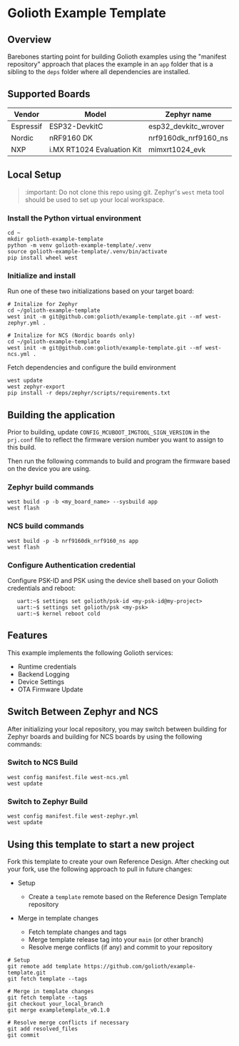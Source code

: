 # Golioth Example Template

## Overview

Barebones starting point for building Golioth examples using the
"manifest repository" approach that places the example in an `app`
folder that is a sibling to the `deps` folder where all dependencies are
installed.

## Supported Boards

| Vendor    | Model                      | Zephyr name          |
| --------- | -------------------------- | -------------------- |
| Espressif | ESP32-DevkitC              | esp32_devkitc_wrover |
| Nordic    | nRF9160 DK                 | nrf9160dk_nrf9160_ns |
| NXP       | i.MX RT1024 Evaluation Kit | mimxrt1024_evk       |

## Local Setup

> :important: Do not clone this repo using git. Zephyr's ``west`` meta
> tool should be used to set up your local workspace.

### Install the Python virtual environment

```
cd ~
mkdir golioth-example-template
python -m venv golioth-example-template/.venv
source golioth-example-template/.venv/bin/activate
pip install wheel west
```

### Initialize and install

Run one of these two initializations based on your target board:

```
# Initalize for Zephyr
cd ~/golioth-example-template
west init -m git@github.com:golioth/example-template.git --mf west-zephyr.yml .

# Initalize for NCS (Nordic boards only)
cd ~/golioth-example-template
west init -m git@github.com:golioth/example-template.git --mf west-ncs.yml .

```

Fetch dependencies and configure the build environment

```
west update
west zephyr-export
pip install -r deps/zephyr/scripts/requirements.txt
```

## Building the application

Prior to building, update ``CONFIG_MCUBOOT_IMGTOOL_SIGN_VERSION`` in the
``prj.conf`` file to reflect the firmware version number you want to
assign to this build.

Then run the following commands to build and program the firmware based
on the device you are using.

### Zephyr build commands

```
west build -p -b <my_board_name> --sysbuild app
west flash
```

### NCS build commands

```
west build -p -b nrf9160dk_nrf9160_ns app
west flash
```

### Configure Authentication credential

Configure PSK-ID and PSK using the device shell based on your Golioth
credentials and reboot:

```
   uart:~$ settings set golioth/psk-id <my-psk-id@my-project>
   uart:~$ settings set golioth/psk <my-psk>
   uart:~$ kernel reboot cold
```

## Features

This example implements the following Golioth services:

* Runtime credentials
* Backend Logging
* Device Settings
* OTA Firmware Update

## Switch Between Zephyr and NCS

After initializing your local repository, you may switch between
building for Zephyr boards and building for NCS boards by using the
following commands:

### Switch to NCS Build

```
west config manifest.file west-ncs.yml
west update
```

### Switch to Zephyr Build

```
west config manifest.file west-zephyr.yml
west update
```

## Using this template to start a new project

Fork this template to create your own Reference Design. After checking
out your fork, use the following approach to pull in future changes:

* Setup

  * Create a `template` remote based on the Reference Design Template
    repository

* Merge in template changes

  * Fetch template changes and tags
  * Merge template release tag into your `main` (or other branch)
  * Resolve merge conflicts (if any) and commit to your repository

```
# Setup
git remote add template https://github.com/golioth/example-template.git
git fetch template --tags

# Merge in template changes
git fetch template --tags
git checkout your_local_branch
git merge exampletemplate_v0.1.0

# Resolve merge conflicts if necessary
git add resolved_files
git commit
```
